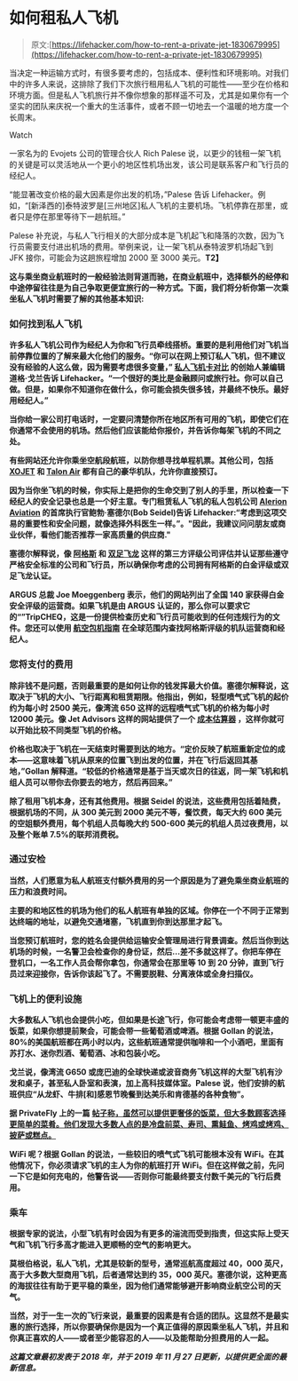 # 如何租私人飞机

> 原文:[https://lifehacker.com/how-to-rent-a-private-jet-1830679995](https://lifehacker.com/how-to-rent-a-private-jet-1830679995)

当决定一种运输方式时，有很多要考虑的，包括成本、便利性和环境影响。对我们中的许多人来说，这排除了我们下次旅行租用私人飞机的可能性——至少在价格和环境方面。但是私人飞机旅行并不像你想象的那样遥不可及，尤其是如果你有一个坚实的团队来庆祝一个重大的生活事件，或者不顾一切地去一个温暖的地方度一个长周末。

Watch

一家名为的 Evojets 公司的管理合伙人 Rich Palese 说，以更少的钱租一架飞机的关键是可以灵活地从一个更小的地区性机场出发，该公司是联系客户和飞行员的经纪人。

“能显著改变价格的最大因素是你出发的机场，”Palese 告诉 Lifehacker。例如，“[新泽西的]泰特波罗是[三州地区]私人飞机的主要机场。飞机停靠在那里，或者只是停在那里等待下一趟航班。”

Palese 补充说，与私人飞行相关的大部分成本是飞机起飞和降落的次数，因为飞行员需要支付进出机场的费用。举例来说，让一架飞机从泰特波罗机场起飞到 JFK 接你，可能会为这趟旅程增加 2000 至 3000 美元。**T2】**

**这与乘坐商业航班时的一般经验法则背道而驰，在商业航班中，选择额外的经停和中途停留往往是为自己争取更便宜旅行的一种方式。下面，我们将分析你第一次乘坐私人飞机时需要了解的其他基本知识:**

### ****如何找到私人飞机****

**许多私人飞机公司作为经纪人为你和飞行员牵线搭桥。重要的是利用他们对飞机当前停靠位置的了解来最大化他们的服务。“你可以在网上预订私人飞机，但不建议没有经验的人这么做，因为需要考虑很多变量，” [私人飞机卡对比](https://privatejetcardcomparisons.com/) 的创始人兼编辑道格·戈兰告诉 Lifehacker。“一个很好的类比是金融顾问或旅行社。你可以自己做。但是，如果你不知道你在做什么，你可能会损失很多钱，并最终不快乐。最好用经纪人。”**

**当你给一家公司打电话时，一定要问清楚你所在地区所有可用的飞机，即使它们在你通常不会使用的机场。然后他们应该能给你报价，并告诉你每架飞机的不同之处。**

**有些网站还允许你乘坐空航段航班，以防你想寻找单程机票。其他公司，包括 [XOJET](https://www.xojet.com/our-private-jet-company) 和 [Talon Air](http://www.talonairjets.com/) 都有自己的豪华机队，允许你直接预订。**

**因为当你坐飞机的时候，你实际上是把你的生命交到了别人的手里，所以检查一下经纪人的安全记录也总是一个好主意。专门租赁私人飞机的私人包机公司 [Alerion Aviation](http://flyalerion.com/) 的首席执行官鲍勃·塞德尔(Bob Seidel)告诉 Lifehacker:“考虑到这项交易的重要性和安全问题，就像选择外科医生一样。”。"因此，我建议问问朋友或商业伙伴，看他们能否推荐一家高质量的供应商."**

**塞德尔解释说，像 [阿格斯](https://www.argus.aero/) 和 [双足飞龙](https://www.wyvernltd.com/wyvern-charter-and-uas-resources) 这样的第三方评级公司评估并认证那些遵守严格安全标准的公司和飞行员，所以确保你考虑的公司拥有阿格斯的白金评级或双足飞龙认证。**

**ARGUS 总裁 Joe Moeggenberg 表示，他们的网站列出了全国 140 家获得白金安全评级的运营商。如果飞机是由 ARGUS 认证的，那么你可以要求它的“”TripCHEQ，这是一份提供检查历史和飞行员可能收到的任何违规行为的文件。您还可以使用 [航空包机指南](http://aircharterguide.com/Default.aspx) 在全球范围内查找阿格斯评级的机队运营商和经纪人。**

### ****您将支付的费用****

**除非钱不是问题，否则最重要的是如何让你的钱发挥最大价值。塞德尔解释说，这取决于飞机的大小、飞行距离和租赁期限。他指出，例如，轻型喷气式飞机的起价约为每小时 2500 美元，像湾流 650 这样的远程喷气式飞机的价格为每小时 12000 美元。像 Jet Advisors 这样的网站提供了一个 [成本估算器](https://jetadvisors.com/trip-cost-estimator/) ，这样你就可以开始比较不同类型飞机的价格。**

**价格也取决于飞机在一天结束时需要到达的地方。“定价反映了航班重新定位的成本——这意味着飞机从原来的位置飞到出发的位置，并在飞行后返回其基地，”Gollan 解释道。“较低的价格通常是基于当天或次日的往返，同一架飞机和机组人员可以带你去你要去的地方，然后再回来。”**

**除了租用飞机本身，还有其他费用。根据 Seidel 的说法，这些费用包括着陆费，根据机场的不同，从 300 美元到 2000 美元不等，餐饮费，每天大约 600 美元的空姐额外费用，每个机组人员每晚大约 500-600 美元的机组人员过夜费用，以及整个账单 7.5%的联邦消费税。**

### ****通过安检****

**当然，人们愿意为私人航班支付额外费用的另一个原因是为了避免乘坐商业航班的压力和浪费时间。**

**主要的和地区性的机场为他们的私人航班有单独的区域。你停在一个不同于正常到达终端的地址，以避免交通堵塞，飞机直到你到达那里才起飞。**

**当您预订航班时，您的姓名会提供给运输安全管理局进行背景调查。然后当你到达机场的时候，一名警卫会检查你的身份证，然后…差不多就这样了。你把车停在登机口，一名工作人员会帮你拿包，你通常会在那里等 10 到 20 分钟，直到飞行员过来迎接你，告诉你该起飞了。不需要脱鞋、分离液体或全身扫描仪。** 

### ****飞机上的便利设施****

**大多数私人飞机也会提供小吃，但如果是长途飞行，你可能会考虑带一顿更丰盛的饭菜，如果你想提前聚会，可能会带一些葡萄酒或啤酒。根据 Gollan 的说法，80%的美国航班都在两小时以内，这些航班通常提供咖啡和一个小酒吧，里面有苏打水、迷你烈酒、葡萄酒、冰和包装小吃。**

**戈兰说，像湾流 G650 或庞巴迪的全球快递或波音商务飞机这样的大型飞机有沙发和桌子，甚至私人卧室和表演，加上高科技媒体室。Palese 说，他们安排的航班供应“从龙虾、牛排[和]感恩节晚餐到达美乐和肯德基的各种食物”。**

**据 PrivateFly 上的一篇 [帖子称，虽然可以提供更奢侈的饭菜，但大多数顾客选择更简单的菜肴。他们发现大多数人点的是冷盘前菜、寿司、熏鲑鱼、烤鸡或烤鸡、披萨或糕点。](https://blog.privatefly.com/us/7-most-popular-private-jet-food-requests)**

**WiFi 呢？根据 Gollan 的说法，一些较旧的喷气式飞机可能根本没有 WiFi。在其他情况下，你必须请求飞机的主人为你的航班打开 WiFi。但在这样做之前，先问一下它是如何充电的，他警告说——否则你可能最终要支付数千美元的飞行后费用。**

### ****乘车****

**根据专家的说法，小型飞机有时会因为有更多的湍流而受到指责，但这实际上受天气和飞机飞行多高才能进入更顺畅的空气的影响更大。**

**莫根伯格说，私人飞机，尤其是较新的型号，通常巡航高度超过 40，000 英尺，高于大多数大型商用飞机，后者通常达到约 35，000 英尺。塞德尔说，这种更高的海拔往往有助于更平稳的乘坐，因为他们通常能够避开影响商业航空公司的天气。**

**当然，对于一生一次的飞行来说，最重要的因素是有合适的团队。这显然不是最实惠的旅行选择，所以你要确保你是因为一个真正值得的原因乘坐私人飞机，并且和你真正喜欢的人——或者至少能容忍的人——以及能帮助分担费用的人一起。**

***这篇文章最初发表于 2018 年，并于 2019 年 11 月 27 日更新，以提供更全面的最新信息。***